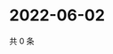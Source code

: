 # 2022-06-02

共 0 条

<!-- BEGIN WEIBO -->
<!-- 最后更新时间 Thu Jun 02 2022 11:43:19 GMT+0800 (China Standard Time) -->

<!-- END WEIBO -->
